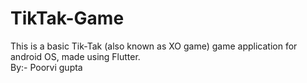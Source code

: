 # TikTak-Game
This is a basic Tik-Tak (also known as XO game) game application for android OS, made using Flutter.
<br>
By:- Poorvi gupta
  
